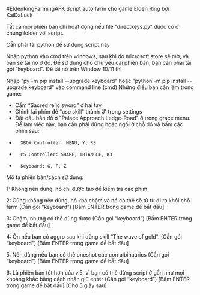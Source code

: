 #EldenRingFarmingAFK
Script auto farm cho game Elden Ring bới KaiDaLuck

Tất cả mọi phiên bản chỉ hoạt động nếu file “directkeys.py” được có ở chung folder với script.

Cần phải tải python để sử dụng script này

Nhập python vào cmd trên windows, sau khi đó microsoft store sẽ mở, và bạn sẽ tải nó ở đó.
Để sử dụng cho chủ yếu cái phiên bản, bạn cần phải tải gói “keyboard". Để tải nó trên Window 10/11 thì

Nhập "py -m pip install --upgrade keyboard" hoặc "python -m pip install --upgrade keyboard" vào command line (cmd)
Những điều bạn cần làm trong game:
- Cầm “Sacred relic sword" ở hai tay
- Chỉnh lại phím để “use skill" thành ‘J' trong settings
- Đặt dấu bản đồ ở "Palace Approach Ledge-Road" ở trong grace menu. Để làm việc này, bạn cần phải đứng hoặc ngồi ở chỗ đó và bấm các phím sau:
-       XBOX Controller: MENU, Y, RS
-       PS Controller: SHARE, TRIANGLE, R3
-       Keyboard: G, F, Z


Mô tả phiên bản/cách sử dụng:

1: Không nên dùng, nó chỉ được tạo để kiểm tra các phím

2: Cũng không nên dùng, nó khá chậm và nó có thể sẽ từ từ đi ra khỏi chỗ farm (Cần gói “keyboard”) [Bấm ENTER trong game để bắt đầu]

3: Chậm, nhưng có thể dùng được (Cần gói “keyboard”) [Bấm ENTER trong game để bắt đầu]

4: Ổn nếu bạn có aggro sau khi dùng skill “The wave of gold". (Cần gói “keyboard”) [Bấm ENTER trong game để bắt đầu]

5: Nên dùng nếu bạn có thể oneshot các con albinaurics (Cần gói “keyboard”) [Bấm ENTER trong game để bắt đầu]

6: Là phiên bản tốt hơn của v.5, vì bạn có thể dừng script ở gần như mọi khoảng khắc bằng cách nhấn giữ enter (Cần gói “keyboard”) [Bấm ENTER trong game để bắt đầu] [Chờ 5 giây sau]

